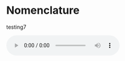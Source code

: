# Nomenclature

testing7



<audio controls>
  <source src="Steven.wav" type="audio/mpeg" />
  <p>
  </p>
</audio>

